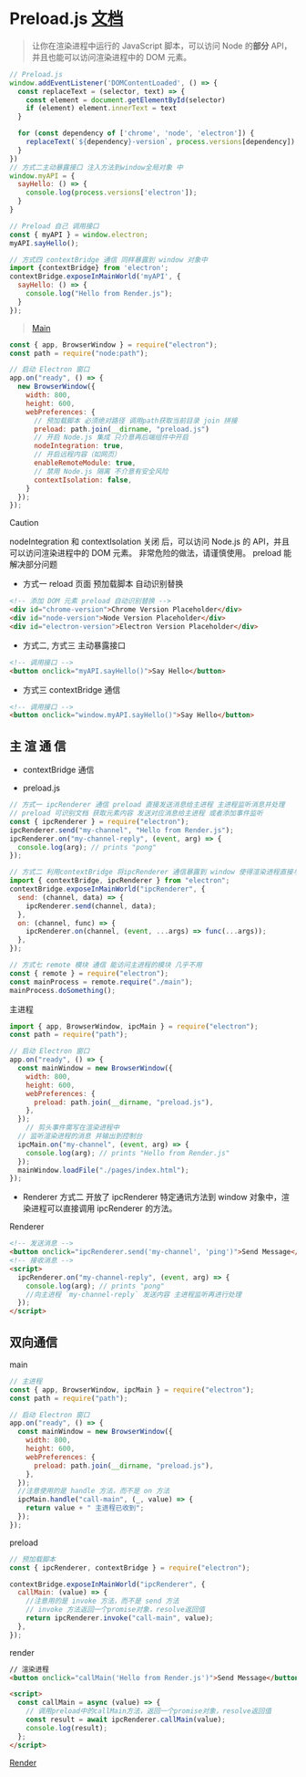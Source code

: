 # Preload.js [文档](https://www.electronjs.org/zh/docs/latest/tutorial/quick-start#%E9%80%9A%E8%BF%87%E9%A2%84%E5%8A%A0%E8%BD%BD%E8%84%9A%E6%9C%AC%E4%BB%8E%E6%B8%B2%E6%9F%93%E5%99%A8%E8%AE%BF%E9%97%AEnodejs)

> 让你在渲染进程中运行的 JavaScript 脚本，可以访问 Node 的**部分** API，并且也能可以访问渲染进程中的 DOM 元素。

```JavaScript
// Preload.js
window.addEventListener('DOMContentLoaded', () => {
  const replaceText = (selector, text) => {
    const element = document.getElementById(selector)
    if (element) element.innerText = text
  }

  for (const dependency of ['chrome', 'node', 'electron']) {
    replaceText(`${dependency}-version`, process.versions[dependency])
  }
})
// 方式二主动暴露接口 注入方法到window全局对象 中
window.myAPI = {
  sayHello: () => {
    console.log(process.versions['electron']);
  }
}

// Preload 自己 调用接口
const { myAPI } = window.electron;
myAPI.sayHello();

// 方式四 contextBridge 通信 同样暴露到 window 对象中
import {contextBridge} from 'electron';
contextBridge.exposeInMainWorld('myAPI', {
  sayHello: () => {
    console.log("Hello from Render.js");
  }
});
```

> [Main](Main.md)

```JavaScript
const { app, BrowserWindow } = require("electron");
const path = require("node:path");

// 启动 Electron 窗口
app.on("ready", () => {
  new BrowserWindow({
    width: 800,
    height: 600,
    webPreferences: {
      // 预加载脚本 必须绝对路径 调用path获取当前目录 join 拼接
      preload: path.join(__dirname, "preload.js")
      // 开启 Node.js 集成 只介意再后端组件中开启
      nodeIntegration: true,
      // 开启远程内容（如网页）
      enableRemoteModule: true,
      // 禁用 Node.js 隔离 不介意有安全风险
      contextIsolation: false,
    }
  });
});
```

> [!CAUTION]
> nodeIntegration 和 contextIsolation 关闭 后，可以访问 Node.js 的
> API，并且可以访问渲染进程中的 DOM 元素。 非常危险的做法，请谨慎使用。 preload 能解决部分问题

- 方式一 reload 页面 预加载脚本 自动识别替换

```html
<!-- 添加 DOM 元素 preload 自动识别替换 -->
<div id="chrome-version">Chrome Version Placeholder</div>
<div id="node-version">Node Version Placeholder</div>
<div id="electron-version">Electron Version Placeholder</div>
```

- 方式二, 方式三 主动暴露接口

```html
<!-- 调用接口 -->
<button onclick="myAPI.sayHello()">Say Hello</button>
```

- 方式三 contextBridge 通信

```html
<!-- 调用接口 -->
<button onclick="window.myAPI.sayHello()">Say Hello</button>
```

## 主 渲 通 信

- contextBridge 通信

- preload.js

```javascript
// 方式一 ipcRenderer 通信 preload 直接发送消息给主进程 主进程监听消息并处理
// preload 可识别文档 获取元素内容 发送对应消息给主进程 或者添加事件监听
const { ipcRenderer } = require("electron");
ipcRenderer.send("my-channel", "Hello from Render.js");
ipcRenderer.on("my-channel-reply", (event, arg) => {
  console.log(arg); // prints "pong"
});

// 方式二 利用contextBridge 将ipcRenderer 通信暴露到 window 使得渲染进程直接与 preload 通信 再使用 reload层方法 通讯给主进程
import { contextBridge, ipcRenderer } from "electron";
contextBridge.exposeInMainWorld("ipcRenderer", {
  send: (channel, data) => {
    ipcRenderer.send(channel, data);
  },
  on: (channel, func) => {
    ipcRenderer.on(channel, (event, ...args) => func(...args));
  },
});

// 方式七 remote 模块 通信 能访问主进程的模块 几乎不用
const { remote } = require("electron");
const mainProcess = remote.require("./main");
mainProcess.doSomething();
```

主进程

```javascript
import { app, BrowserWindow, ipcMain } = require("electron");
const path = require("path");

// 启动 Electron 窗口
app.on("ready", () => {
  const mainWindow = new BrowserWindow({
    width: 800,
    height: 600,
    webPreferences: {
      preload: path.join(__dirname, "preload.js"),
    },
  });
    // 剪头事件需写在渲染进程中
  // 监听渲染进程的消息 并输出到控制台
  ipcMain.on("my-channel", (event, arg) => {
    console.log(arg); // prints "Hello from Render.js"
  });
  mainWindow.loadFile("./pages/index.html");
});
```

- Renderer 方式二 开放了 ipcRenderer 特定通讯方法到 window 对象中，渲染进程可以直接调用 ipcRenderer 的方法。

Renderer

```html
<!-- 发送消息 -->
<button onclick="ipcRenderer.send('my-channel', 'ping')">Send Message</button>
<!-- 接收消息 -->
<script>
  ipcRenderer.on("my-channel-reply", (event, arg) => {
    console.log(arg); // prints "pong"
    //向主进程 `my-channel-reply` 发送内容 主进程监听再进行处理
  });
</script>
```

## 双向通信

main

```javascript
// 主进程
const { app, BrowserWindow, ipcMain } = require("electron");
const path = require("path");

// 启动 Electron 窗口
app.on("ready", () => {
  const mainWindow = new BrowserWindow({
    width: 800,
    height: 600,
    webPreferences: {
      preload: path.join(__dirname, "preload.js"),
    },
  });
  //注意使用的是 handle 方法，而不是 on 方法
  ipcMain.handle("call-main", (_, value) => {
    return value + " 主进程已收到";
  });
});
```

preload

```javascript
// 预加载脚本
const { ipcRenderer, contextBridge } = require("electron");

contextBridge.exposeInMainWorld("ipcRenderer", {
  callMain: (value) => {
    //注意用的是 invoke 方法，而不是 send 方法
    // invoke 方法返回一个promise对象，resolve返回值
    return ipcRenderer.invoke("call-main", value);
  },
});
```

render

```html
// 渲染进程
<button onclick="callMain('Hello from Render.js')">Send Message</button>

<script>
  const callMain = async (value) => {
    // 调用preload中的callMain方法，返回一个promise对象，resolve返回值
    const result = await ipcRenderer.callMain(value);
    console.log(result);
  };
</script>
```

[Render](Render.md)
